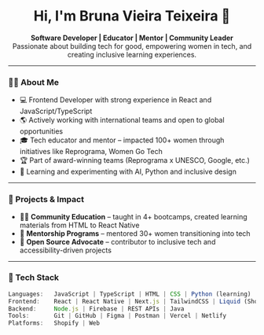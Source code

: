 <h1 align="center">Hi, I'm Bruna Vieira Teixeira 👋</h1>

<p align="center">
  <strong>Software Developer | Educator | Mentor | Community Leader</strong><br/>
  Passionate about building tech for good, empowering women in tech, and creating inclusive learning experiences.
</p>

---

### 👩‍💻 About Me

- 💻 Frontend Developer with strong experience in React and JavaScript/TypeScript
- 🌎 Actively working with international teams and open to global opportunities
- 🎓 Tech educator and mentor – impacted 100+ women through initiatives like Reprograma, Women Go Tech
- 🏆 Part of award-winning teams (Reprograma x UNESCO, Google, etc.)
- 🧠 Learning and experimenting with AI, Python and inclusive design

---

### 🚀 Projects & Impact

- 🧑‍🏫 **Community Education** – taught in 4+ bootcamps, created learning materials from HTML to React Native
- 🧭 **Mentorship Programs** – mentored 30+ women transitioning into tech
- 🌱 **Open Source Advocate** – contributor to inclusive tech and accessibility-driven projects

---

### 🧰 Tech Stack

```ts
Languages:   JavaScript | TypeScript | HTML | CSS | Python (learning)
Frontend:    React | React Native | Next.js | TailwindCSS | Liquid (Shopify)
Backend:     Node.js | Firebase | REST APIs | Java
Tools:       Git | GitHub | Figma | Postman | Vercel | Netlify
Platforms:   Shopify | Web
